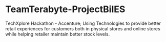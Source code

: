 # TeamTerabyte-ProjectBilES
TechXplore Hackathon - Accenture; Using Technologies to provide better retail experiences for customers both in physical stores and online stores while helping retailer maintain better stock levels.

